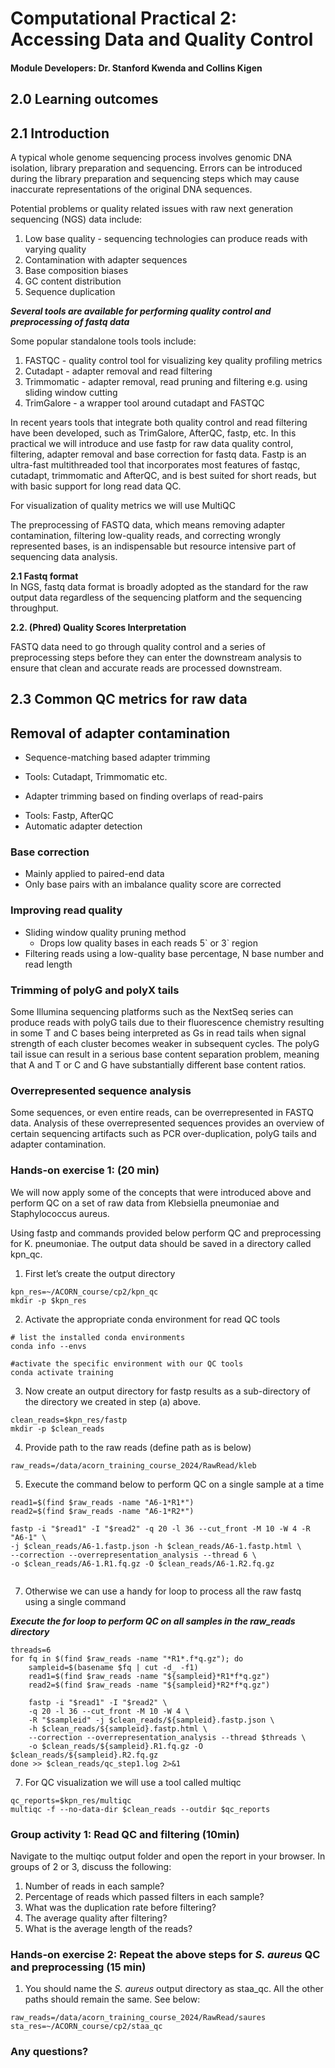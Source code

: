 # Computational Practical 2: Accessing Data and Quality Control
#### Module Developers: Dr. Stanford Kwenda and Collins Kigen

## 2.0 Learning outcomes

## 2.1 Introduction  
A typical whole genome sequencing process involves genomic DNA isolation, library preparation and sequencing. Errors can be introduced during the library preparation and sequencing steps which may cause inaccurate representations of the original DNA sequences. 

Potential problems or quality related issues with raw next generation sequencing (NGS) data include:

1. Low base quality \- sequencing technologies can produce reads with varying quality
2. Contamination with adapter sequences
3. Base composition biases  
4. GC content distribution
5. Sequence duplication 

***Several tools are available for performing quality control and preprocessing of fastq data*** 

Some popular standalone tools tools include:

1. FASTQC \- quality control tool for visualizing key quality profiling metrics  
2. Cutadapt \- adapter removal and read filtering  
3. Trimmomatic \- adapter removal, read pruning and filtering e.g. using sliding window cutting  
4. TrimGalore \- a wrapper tool around cutadapt and FASTQC

In recent years tools that integrate both quality control and read filtering have been developed, such as TrimGalore, AfterQC, fastp, etc. In this practical we will introduce and use fastp for raw data quality control, filtering, adapter removal and base correction for fastq data. Fastp is an ultra-fast multithreaded tool that incorporates most features of fastqc, cutadapt, trimmomatic and AfterQC, and is best suited for short reads, but with basic support for long read data QC.

For visualization of quality metrics we will use MultiQC

The preprocessing of FASTQ data, which means removing adapter contamination, filtering low-quality reads, and correcting wrongly represented bases, is an indispensable but resource intensive part of sequencing data analysis.

**2.1 Fastq format**   
In NGS, fastq data format is broadly adopted as the standard for the raw output data regardless of the sequencing platform and the sequencing throughput. 


**2.2. (Phred) Quality Scores Interpretation**


FASTQ data need to go through quality control and a series of preprocessing steps before they can enter the downstream analysis to ensure that clean and accurate reads are processed downstream.

## 2.3 Common QC metrics for raw data

## Removal of adapter contamination

* Sequence-matching based adapter trimming  
- Tools: Cutadapt, Trimmomatic etc.  
* Adapter trimming based on finding overlaps of read-pairs  
- Tools: Fastp, AfterQC  
- Automatic adapter detection

### Base correction

* Mainly applied to paired-end data  
* Only base pairs with an imbalance quality score are corrected

### Improving read quality

* Sliding window quality pruning method  
  * Drops low quality bases in each reads 5\` or 3\` region  
* Filtering reads using a low-quality base percentage, N base number and read length

### Trimming of polyG and polyX tails

Some Illumina sequencing platforms such as the NextSeq series can produce reads with polyG tails due to their fluorescence chemistry resulting in some T and C bases being interpreted as Gs in read tails when signal strength of each cluster becomes weaker in subsequent cycles. The polyG tail issue can result in a serious base content separation problem, meaning that A and T or C and G have substantially different base content ratios. 

### Overrepresented sequence analysis

Some sequences, or even entire reads, can be overrepresented in FASTQ data. Analysis of these overrepresented sequences provides an overview of certain sequencing artifacts such as PCR over-duplication, polyG tails and adapter contamination.

### Hands-on exercise 1: (20 min)

We will now apply some of the concepts that were introduced above and perform QC on a set of raw data from Klebsiella pneumoniae and Staphylococcus aureus.

Using fastp and commands provided below perform QC and preprocessing for K. pneumoniae. The output data should be saved in a directory called kpn\_qc.  
1. First let’s create the output directory

```
kpn_res=~/ACORN_course/cp2/kpn_qc
mkdir -p $kpn_res
```

2. Activate the appropriate conda environment for read QC tools

```
# list the installed conda environments
conda info --envs

#activate the specific environment with our QC tools
conda activate training
```

3. Now create an output directory for fastp results as a sub-directory of the directory we created in step (a) above.

	

```
clean_reads=$kpn_res/fastp
mkdir -p $clean_reads
```

4. Provide path to the raw reads (define path as is below)

`raw_reads=/data/acorn_training_course_2024/RawRead/kleb`

5. Execute the command below to perform QC on a single sample at a time

```
read1=$(find $raw_reads -name "A6-1*R1*")
read2=$(find $raw_reads -name "A6-1*R2*")

fastp -i "$read1" -I "$read2" -q 20 -l 36 --cut_front -M 10 -W 4 -R "A6-1" \
-j $clean_reads/A6-1.fastp.json -h $clean_reads/A6-1.fastp.html \
--correction --overrepresentation_analysis --thread 6 \
-o $clean_reads/A6-1.R1.fq.gz -O $clean_reads/A6-1.R2.fq.gz


```

7. Otherwise we can use a handy for loop to process all the raw fastq using a single command

***Execute the for loop to perform QC on all samples in the raw\_reads directory***

```
threads=6
for fq in $(find $raw_reads -name "*R1*.f*q.gz"); do
	sampleid=$(basename $fq | cut -d_ -f1)
	read1=$(find $raw_reads -name "${sampleid}*R1*f*q.gz")
	read2=$(find $raw_reads -name "${sampleid}*R2*f*q.gz")
	
	fastp -i "$read1" -I "$read2" \
	-q 20 -l 36 --cut_front -M 10 -W 4 \
	-R "$sampleid" -j $clean_reads/${sampleid}.fastp.json \
	-h $clean_reads/${sampleid}.fastp.html \
	--correction --overrepresentation_analysis --thread $threads \
	-o $clean_reads/${sampleid}.R1.fq.gz -O $clean_reads/${sampleid}.R2.fq.gz
done >> $clean_reads/qc_step1.log 2>&1
```

7. For QC visualization we will use a tool called multiqc  
   
```
qc_reports=$kpn_res/multiqc
multiqc -f --no-data-dir $clean_reads --outdir $qc_reports
```
   
### Group activity 1: Read QC and filtering (10min)  
Navigate to the multiqc output folder and open the report in your browser. In groups of 2 or 3, discuss the following:

1. Number of reads in each sample?  
2. Percentage of reads which passed filters in each sample?  
3. What was the duplication rate before filtering?  
4. The average quality after filtering?  
5. What is the average length of the reads?

### Hands-on exercise 2: Repeat the above steps for *S. aureus* QC and preprocessing (15 min)

1. You should name the *S. aureus* output directory as staa\_qc. All the other paths should remain the same. See below:

```
raw_reads=/data/acorn_training_course_2024/RawRead/saures
sta_res=~/ACORN_course/cp2/staa_qc
```
### Any questions?
